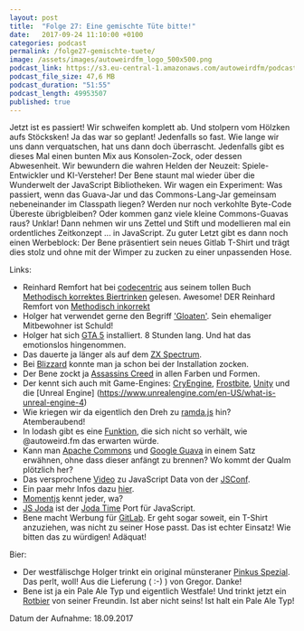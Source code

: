 ```yaml
---
layout: post
title:  "Folge 27: Eine gemischte Tüte bitte!"
date:   2017-09-24 11:10:00 +0100
categories: podcast
permalink: /folge27-gemischte-tuete/
image: /assets/images/autoweirdfm_logo_500x500.png
podcast_link: https://s3.eu-central-1.amazonaws.com/autoweirdfm/podcasts/folge-27-gemischte-tuete.mp3
podcast_file_size: 47,6 MB
podcast_duration: "51:55"
podcast_length: 49953507
published: true
---
```

Jetzt ist es passiert! Wir schweifen komplett ab. Und stolpern vom Hölzken aufs Stöcksken! Ja das war so geplant! Jedenfalls so fast. Wie lange wir uns dann verquatschen, hat uns dann doch überrascht. Jedenfalls gibt es dieses Mal einen bunten Mix aus Konsolen-Zock, oder dessen Abwesenheit. Wir bewundern die wahren Helden der Neuzeit: Spiele-Entwickler und KI-Versteher! Der Bene staunt mal wieder über die Wunderwelt der JavaScript Bibliotheken. Wir wagen ein Experiment: Was passiert, wenn das Guava-Jar und das Commons-Lang-Jar gemeinsam nebeneinander im Classpath liegen? Werden nur noch verkohlte Byte-Code Übereste übrigbleiben? Oder kommen ganz viele kleine Commons-Guavas raus? Unklar! Dann nehmen wir uns Zettel und Stift und modellieren mal ein ordentliches Zeitkonzept ... in JavaScript.
Zu guter Letzt gibt es dann noch einen Werbeblock: Der Bene präsentiert sein neues Gitlab T-Shirt und trägt dies stolz und ohne mit der Wimper zu zucken zu einer unpassenden Hose.

Links:

- Reinhard Remfort hat bei [codecentric](https://www.codecentric.de/2017/08/02/lesung-methodisch-korrektes-biertrinken-reinhard-remfort/) aus seinem tollen Buch [Methodisch korrektes Biertrinken](http://www.ullstein-buchverlage.de/nc/buch/details/methodisch-korrektes-biertrinken-9783548375878.html) gelesen. Awesome! DER Reinhard Remfort von [Methodisch inkorrekt](http://minkorrekt.de/)
- Holger hat verwendet gerne den Begriff ['Gloaten'](https://www.dict.cc/englisch-deutsch/to+gloat+over+sth.html). Sein ehemaliger Mitbewohner ist Schuld!
- Holger hat sich [GTA 5](http://www.gamepro.de/playstation/spiele/ps4/grand-theft-auto-5/51212.html) installiert. 8 Stunden lang. Und hat das emotionslos hingenommen.
- Das dauerte ja länger als auf dem [ZX Spectrum](https://de.wikipedia.org/wiki/Sinclair_ZX_Spectrum).
- Bei [Blizzard](http://eu.blizzard.com/de-de/) konnte man ja schon bei der Installation zocken.
- Der Bene zockt ja [Assassins Creed](https://assassinscreed.ubisoft.com/game/de-de/home/) in allen Farben und Formen.
- Der kennt sich auch mit Game-Engines: [CryEngine](https://www.cryengine.com/), [Frostbite](https://de.wikipedia.org/wiki/Frostbite-Engine), [Unity](https://unity3d.com/de) und die [Unreal Engine] (https://www.unrealengine.com/en-US/what-is-unreal-engine-4)
- Wie kriegen wir da eigentlich den Dreh zu [ramda.js](http://ramdajs.com/) hin? Atemberaubend!
- In lodash gibt es eine [Funktion](https://lodash.com/docs/4.17.4#get), die sich nicht so verhält, wie @autoweird.fm das erwarten würde.
- Kann man [Apache Commons](https://commons.apache.org/) und [Google Guava](https://github.com/google/guava) in einem Satz erwähnen, ohne dass dieser anfängt zu brennen? Wo kommt der Qualm plötzlich her?
- Das versprochene [Video](https://www.youtube.com/watch?v=aVuor-VAWTI&list=PL37ZVnwpeshFmAPr65sU2O5WMs7_CGjs_&index=15) zu JavaScript Data von der [JSConf]( https://2017.jsconf.eu/).
- Ein paar mehr Infos dazu [hier](https://maggiepint.com/2017/04/11/fixing-javascript-date-web-compatibility-and-reality/).
- [Momentjs](https://momentjs.com/) kennt jeder, wa?
- [JS Joda](https://github.com/js-joda) ist der [Joda Time](http://www.joda.org/joda-time/) Port für JavaScript.
- Bene macht Werbung für [GitLab](https://about.gitlab.com/). Er geht sogar soweit, ein T-Shirt anzuziehen, was nicht zu seiner Hose passt. Das ist echter Einsatz! Wie bitten das zu würdigen! Adäquat!
 
Bier:

- Der westfälischge Holger trinkt ein original münsteraner [Pinkus Spezial](https://untappd.com/b/brauerei-pinkus-muller-pinkus-special/41509). Das perlt, woll! Aus die Lieferung ( :-) ) von Gregor. Danke!
- Bene ist ja ein Pale Ale Typ und eigentlich Westfale! Und trinkt jetzt ein [Rotbier](https://untappd.com/b/bierfabrik-rotbier/584645) von seiner Freundin. Ist aber nicht seins! Ist halt ein Pale Ale Typ!

Datum der Aufnahme: 18.09.2017
